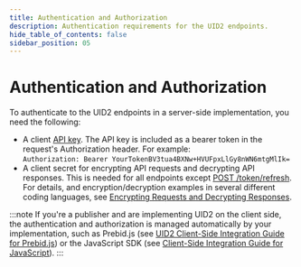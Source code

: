 ```yaml
---
title: Authentication and Authorization
description: Authentication requirements for the UID2 endpoints.
hide_table_of_contents: false
sidebar_position: 05
---
```


# Authentication and Authorization

To authenticate to the UID2 endpoints in a server-side implementation, you need the following:

- A client [API key](gs-credentials.md#api-key-and-client-secret). The API key is included as a bearer token in the request's Authorization header. For example:<br/>
  `Authorization: Bearer YourTokenBV3tua4BXNw+HVUFpxLlGy8nWN6mtgMlIk=`
- A client secret for encrypting API requests and decrypting API responses. This is needed for all endpoints except [POST&nbsp;/token/refresh](../endpoints/post-token-refresh.md). <br/>For details, and encryption/decryption examples in several different coding languages, see [Encrypting Requests and Decrypting Responses](gs-encryption-decryption.md).

:::note
If you're a publisher and are implementing UID2 on the client side, the authentication and authorization is managed automatically by your implementation, such as Prebid.js (see [UID2 Client-Side Integration Guide for Prebid.js](../guides/integration-prebid-client-side.md)) or the JavaScript SDK (see [Client-Side Integration Guide for JavaScript](../guides/publisher-client-side.md)).
:::
